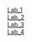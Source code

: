 [Lab_1](https://github.com/macsonproger/Acs/blob/main/lab_1/readme.md)  
[Lab_2](https://github.com/macsonproger/Acs/blob/main/lr_2/readme.md)  
[Lab_3](https://github.com/macsonproger/Acs/blob/main/lr_3/readme.md)  
[Lab_4](https://github.com/macsonproger/Acs/blob/main/lr_4/readme.md)  
